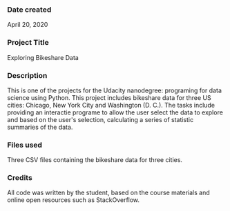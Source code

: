 ### Date created
April 20, 2020

### Project Title
Exploring Bikeshare Data  

### Description
This is one of the projects for the Udacity nanodegree: programing for data science using Python. This project includes bikeshare data for three US cities: Chicago, New York City and Washington (D. C.). The tasks include providing an interactie programe to allow the user select the data to explore and based on the user's selection, calculating a series of statistic summaries of the data. 

### Files used
Three CSV files containing the bikeshare data for three cities. 

### Credits
All code was written by the student, based on the course materials and online open resources such as StackOverflow. 


